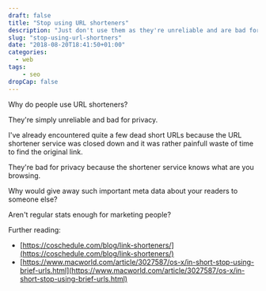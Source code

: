 ```yaml
---
draft: false
title: "Stop using URL shorteners"
description: "Just don't use them as they're unreliable and are bad for privacy."
slug: "stop-using-url-shortners"
date: "2018-08-20T18:41:50+01:00"
categories:
  - web
tags:
    - seo
dropCap: false
---
```

Why do people use URL shorteners?

They're simply unreliable and bad for privacy.

I've already encountered quite a few dead short URLs because the URL shortener 
service was closed down and it was rather painfull waste of time to find 
the original link.

They're bad for privacy because the shortener service knows what are you browsing.

Why would give away such important meta data about your readers to someone else?

Aren't regular stats enough for marketing people?

Further reading:

* [https://coschedule.com/blog/link-shorteners/](https://coschedule.com/blog/link-shorteners/)
* [https://www.macworld.com/article/3027587/os-x/in-short-stop-using-brief-urls.html](https://www.macworld.com/article/3027587/os-x/in-short-stop-using-brief-urls.html)

